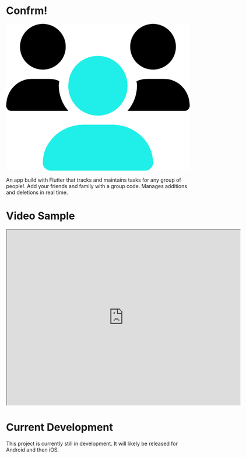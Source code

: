 # Confrm!

![image](assets/icon/icon_android.png)

An app build with Flutter that tracks and maintains tasks for any group of people!. Add your friends and family with a group code. Manages additions and deletions in real time. 

# Video Sample
<iframe src="https://drive.google.com/file/d/13mKXYSvsyidne5v2NNBWjcy-D2sKjSST/preview" width="640" height="480" allow="autoplay"></iframe>

# Current Development

This project is currently still in development. It will likely be released for Android and then iOS.